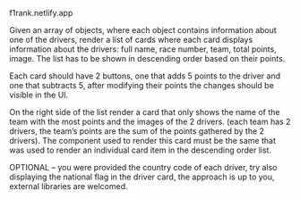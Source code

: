 f1rank.netlify.app

  Given an array of objects, where each object contains information about one of the drivers, render a list of cards where each card displays information about the drivers: full name, race number, team, total points, image. The list has to be shown in descending order based on their points.
  
  Each card should have 2 buttons, one that adds 5 points to the driver and one that subtracts 5, after modifying their points the changes should be visible in the UI.
  
  On the right side of the list render a card that only shows the name of the team with the most points and the images of the 2 drivers. (each team has 2 drivers, the team’s points are the sum of the points gathered by the 2 drivers). The component used to render this card must be the same that was used to render an individual card item in the descending order list.
  
  OPTIONAL – you were provided the country code of each driver, try also displaying the national flag in the driver card, the approach is up to you, external libraries are welcomed.
